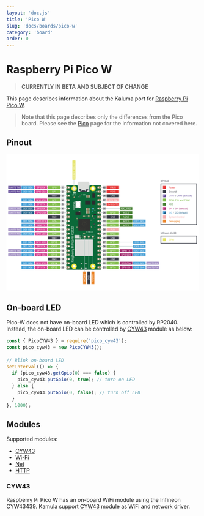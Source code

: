 ```yaml
---
layout: 'doc.js'
title: 'Pico W'
slug: 'docs/boards/pico-w'
category: 'board'
order: 0
---
```


# Raspberry Pi Pico W

> **CURRENTLY IN BETA AND SUBJECT OF CHANGE**

This page describes information about the Kaluma port for [Raspberry Pi Pico W](https://www.raspberrypi.org/products/raspberry-pi-pico/).

> Note that this page describes only the differences from the Pico board. Please see the [Pico](/docs/boards/pico) page for the information not covered here.

## Pinout

![Raspberry Pi Pico W (from https://raspberrypi.org)](/images/doc-pico-w-pinout.svg)

## On-board LED

Pico-W does not have on-board LED which is controlled by RP2040. Instead, the on-board LED can be controlled by [CYW43](/docs/api/cyw43) module as below:

```js
const { PicoCYW43 } = require('pico_cyw43');
const pico_cyw43 = new PicoCYW43();

// Blink on-board LED
setInterval(() => {
  if (pico_cyw43.getGpio(0) === false) {
    pico_cyw43.putGpio(0, true); // turn on LED
  } else {
    pico_cyw43.putGpio(0, false); // turn off LED
  }
}, 1000);
```

## Modules

Supported modules:

- [CYW43](/docs/api/cyw43)
- [Wi-Fi](/docs/api/wifi)
- [Net](/docs/api/net)
- [HTTP](/docs/api/http)

### CYW43

Raspberry Pi Pico W has an on-board WiFi module using the Infineon CYW43439.
Kamula support [CYW43](/docs/api/cyw43) module as WiFi and network driver.
